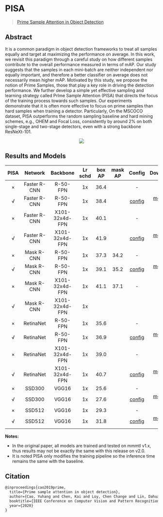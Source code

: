 # PISA

> [Prime Sample Attention in Object Detection](https://arxiv.org/abs/1904.04821)

<!-- [ALGORITHM] -->

## Abstract

It is a common paradigm in object detection frameworks to treat all samples equally and target at maximizing the performance on average. In this work, we revisit this paradigm through a careful study on how different samples contribute to the overall performance measured in terms of mAP. Our study suggests that the samples in each mini-batch are neither independent nor equally important, and therefore a better classifier on average does not necessarily mean higher mAP. Motivated by this study, we propose the notion of Prime Samples, those that play a key role in driving the detection performance. We further develop a simple yet effective sampling and learning strategy called PrIme Sample Attention (PISA) that directs the focus of the training process towards such samples. Our experiments demonstrate that it is often more effective to focus on prime samples than hard samples when training a detector. Particularly, On the MSCOCO dataset, PISA outperforms the random sampling baseline and hard mining schemes, e.g., OHEM and Focal Loss, consistently by around 2% on both single-stage and two-stage detectors, even with a strong backbone ResNeXt-101.

<div align=center>
<img src="https://user-images.githubusercontent.com/40661020/143970710-5cfd5960-fcf9-4e32-860a-acd46ce5d274.png"/>
</div>

## Results and Models

| PISA |   Network    |    Backbone    | Lr schd | box AP | mask AP |                                                         Config                                                          |                                                                                                                                                              Download                                                                                                                                                              |
| :--: | :----------: | :------------: | :-----: | :----: | :-----: | :---------------------------------------------------------------------------------------------------------------------: | :--------------------------------------------------------------------------------------------------------------------------------------------------------------------------------------------------------------------------------------------------------------------------------------------------------------------------------: |
|  ×   | Faster R-CNN |    R-50-FPN    |   1x    |  36.4  |         |                                                            -                                                            |                                                                                                                                                                                                                                                                                                                                    |
|  √   | Faster R-CNN |    R-50-FPN    |   1x    |  38.4  |         |    [config](https://github.com/open-mmlab/mmdetection/tree/master/configs/pisa/pisa_faster_rcnn_r50_fpn_1x_coco.py)     |               [model](https://download.openmmlab.com/mmdetection/v2.0/pisa/pisa_faster_rcnn_r50_fpn_1x_coco/pisa_faster_rcnn_r50_fpn_1x_coco-dea93523.pth) \| [log](https://download.openmmlab.com/mmdetection/v2.0/pisa/pisa_faster_rcnn_r50_fpn_1x_coco/pisa_faster_rcnn_r50_fpn_1x_coco_20200506_185619.log.json)               |
|  ×   | Faster R-CNN | X101-32x4d-FPN |   1x    |  40.1  |         |                                                            -                                                            |                                                                                                                                                                                                                                                                                                                                    |
|  √   | Faster R-CNN | X101-32x4d-FPN |   1x    |  41.9  |         | [config](https://github.com/open-mmlab/mmdetection/tree/master/configs/pisa/pisa_faster_rcnn_x101_32x4d_fpn_1x_coco.py) | [model](https://download.openmmlab.com/mmdetection/v2.0/pisa/pisa_faster_rcnn_x101_32x4d_fpn_1x_coco/pisa_faster_rcnn_x101_32x4d_fpn_1x_coco-e4accec4.pth) \| [log](https://download.openmmlab.com/mmdetection/v2.0/pisa/pisa_faster_rcnn_x101_32x4d_fpn_1x_coco/pisa_faster_rcnn_x101_32x4d_fpn_1x_coco_20200505_181503.log.json) |
|  ×   | Mask   R-CNN |    R-50-FPN    |   1x    |  37.3  |  34.2   |                                                            -                                                            |                                                                                                                                                                                                                                                                                                                                    |
|  √   | Mask   R-CNN |    R-50-FPN    |   1x    |  39.1  |  35.2   |     [config](https://github.com/open-mmlab/mmdetection/tree/master/configs/pisa/pisa_mask_rcnn_r50_fpn_1x_coco.py)      |                   [model](https://download.openmmlab.com/mmdetection/v2.0/pisa/pisa_mask_rcnn_r50_fpn_1x_coco/pisa_mask_rcnn_r50_fpn_1x_coco-dfcedba6.pth) \| [log](https://download.openmmlab.com/mmdetection/v2.0/pisa/pisa_mask_rcnn_r50_fpn_1x_coco/pisa_mask_rcnn_r50_fpn_1x_coco_20200508_150500.log.json)                   |
|  ×   | Mask   R-CNN | X101-32x4d-FPN |   1x    |  41.1  |  37.1   |                                                            -                                                            |                                                                                                                                                                                                                                                                                                                                    |
|  √   | Mask   R-CNN | X101-32x4d-FPN |   1x    |        |         |                                                                                                                         |                                                                                                                                                                                                                                                                                                                                    |
|  ×   |  RetinaNet   |    R-50-FPN    |   1x    |  35.6  |         |                                                            -                                                            |                                                                                                                                                                                                                                                                                                                                    |
|  √   |  RetinaNet   |    R-50-FPN    |   1x    |  36.9  |         |     [config](https://github.com/open-mmlab/mmdetection/tree/master/configs/pisa/pisa_retinanet_r50_fpn_1x_coco.py)      |                   [model](https://download.openmmlab.com/mmdetection/v2.0/pisa/pisa_retinanet_r50_fpn_1x_coco/pisa_retinanet_r50_fpn_1x_coco-76409952.pth) \| [log](https://download.openmmlab.com/mmdetection/v2.0/pisa/pisa_retinanet_r50_fpn_1x_coco/pisa_retinanet_r50_fpn_1x_coco_20200504_014311.log.json)                   |
|  ×   |  RetinaNet   | X101-32x4d-FPN |   1x    |  39.0  |         |                                                            -                                                            |                                                                                                                                                                                                                                                                                                                                    |
|  √   |  RetinaNet   | X101-32x4d-FPN |   1x    |  40.7  |         |  [config](https://github.com/open-mmlab/mmdetection/tree/master/configs/pisa/pisa_retinanet_x101_32x4d_fpn_1x_coco.py)  |     [model](https://download.openmmlab.com/mmdetection/v2.0/pisa/pisa_retinanet_x101_32x4d_fpn_1x_coco/pisa_retinanet_x101_32x4d_fpn_1x_coco-a0c13c73.pth) \| [log](https://download.openmmlab.com/mmdetection/v2.0/pisa/pisa_retinanet_x101_32x4d_fpn_1x_coco/pisa_retinanet_x101_32x4d_fpn_1x_coco_20200505_001404.log.json)     |
|  ×   |    SSD300    |     VGG16      |   1x    |  25.6  |         |                                                            -                                                            |                                                                                                                                                                                                                                                                                                                                    |
|  √   |    SSD300    |     VGG16      |   1x    |  27.6  |         |            [config](https://github.com/open-mmlab/mmdetection/tree/master/configs/pisa/pisa_ssd300_coco.py)             |                                               [model](https://download.openmmlab.com/mmdetection/v2.0/pisa/pisa_ssd300_coco/pisa_ssd300_coco-710e3ac9.pth) \| [log](https://download.openmmlab.com/mmdetection/v2.0/pisa/pisa_ssd300_coco/pisa_ssd300_coco_20200504_144325.log.json)                                               |
|  ×   |    SSD512    |     VGG16      |   1x    |  29.3  |         |                                                            -                                                            |                                                                                                                                                                                                                                                                                                                                    |
|  √   |    SSD512    |     VGG16      |   1x    |  31.8  |         |            [config](https://github.com/open-mmlab/mmdetection/tree/master/configs/pisa/pisa_ssd512_coco.py)             |                                               [model](https://download.openmmlab.com/mmdetection/v2.0/pisa/pisa_ssd512_coco/pisa_ssd512_coco-247addee.pth) \| [log](https://download.openmmlab.com/mmdetection/v2.0/pisa/pisa_ssd512_coco/pisa_ssd512_coco_20200508_131030.log.json)                                               |

**Notes:**

- In the original paper, all models are trained and tested on mmmtl v1.x, thus results may not be exactly the same with this release on v2.0.
- It is noted PISA only modifies the training pipeline so the inference time remains the same with the baseline.

## Citation

```latex
@inproceedings{cao2019prime,
  title={Prime sample attention in object detection},
  author={Cao, Yuhang and Chen, Kai and Loy, Chen Change and Lin, Dahua},
  booktitle={IEEE Conference on Computer Vision and Pattern Recognition},
  year={2020}
}
```
